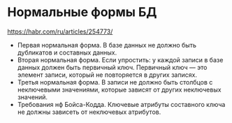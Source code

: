 # Нормальные формы БД

https://habr.com/ru/articles/254773/

* Первая нормальная форма. В базе данных не должно быть дубликатов и составных данных.
* Вторая нормальная форма. Если упростить: у каждой записи в базе данных должен быть первичный ключ. Первичный ключ —
  это элемент записи, который не повторяется в других записях.
* Третья нормальная форма. В записи не должно быть столбцов с неключевыми значениями, которые зависят от других
  неключевых значений.
* Требования нф Бойса-Кодда. Ключевые атрибуты составного ключа не должны зависеть от неключевых атрибутов.


